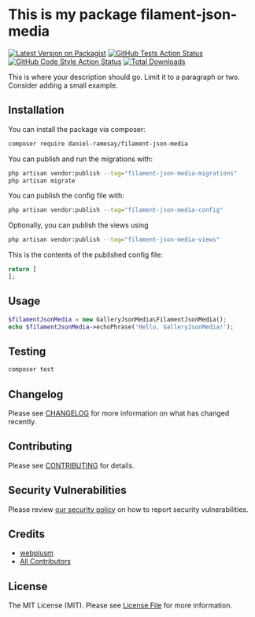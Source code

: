 # This is my package filament-json-media

[![Latest Version on Packagist](https://img.shields.io/packagist/v/daniel-ramesay/filament-json-media.svg?style=flat-square)](https://packagist.org/packages/daniel-ramesay/filament-json-media)
[![GitHub Tests Action Status](https://img.shields.io/github/actions/workflow/status/daniel-ramesay/filament-json-media/run-tests.yml?branch=main&label=tests&style=flat-square)](https://github.com/daniel-ramesay/filament-json-media/actions?query=workflow%3Arun-tests+branch%3Amain)
[![GitHub Code Style Action Status](https://img.shields.io/github/actions/workflow/status/daniel-ramesay/filament-json-media/fix-php-code-style-issues.yml?branch=main&label=code%20style&style=flat-square)](https://github.com/daniel-ramesay/filament-json-media/actions?query=workflow%3A"Fix+PHP+code+style+issues"+branch%3Amain)
[![Total Downloads](https://img.shields.io/packagist/dt/daniel-ramesay/filament-json-media.svg?style=flat-square)](https://packagist.org/packages/daniel-ramesay/filament-json-media)



This is where your description should go. Limit it to a paragraph or two. Consider adding a small example.

## Installation

You can install the package via composer:

```bash
composer require daniel-ramesay/filament-json-media
```

You can publish and run the migrations with:

```bash
php artisan vendor:publish --tag="filament-json-media-migrations"
php artisan migrate
```

You can publish the config file with:

```bash
php artisan vendor:publish --tag="filament-json-media-config"
```

Optionally, you can publish the views using

```bash
php artisan vendor:publish --tag="filament-json-media-views"
```

This is the contents of the published config file:

```php
return [
];
```

## Usage

```php
$filamentJsonMedia = new GalleryJsonMedia\FilamentJsonMedia();
echo $filamentJsonMedia->echoPhrase('Hello, GalleryJsonMedia!');
```

## Testing

```bash
composer test
```

## Changelog

Please see [CHANGELOG](CHANGELOG.md) for more information on what has changed recently.

## Contributing

Please see [CONTRIBUTING](.github/CONTRIBUTING.md) for details.

## Security Vulnerabilities

Please review [our security policy](../../security/policy) on how to report security vulnerabilities.

## Credits

- [webplusm](https://github.com/webplusmultimedia)
- [All Contributors](../../contributors)

## License

The MIT License (MIT). Please see [License File](LICENSE.md) for more information.
